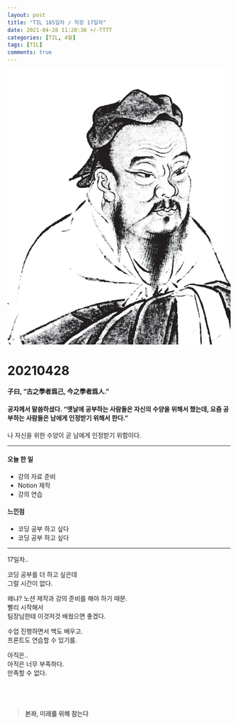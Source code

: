 ```yaml
---
layout: post
title: "TIL 185일차 / 직장 17일차"
date: 2021-04-28 11:20:30 +/-TTTT
categories: [TIL, 4월]
tags: [TIL]
comments: true
---
```


![image](/assets/img/sample/avatar.jpg)

# **20210428**

#### **子曰, “古之學者爲己, 今之學者爲人.”**

#### **공자께서 말씀하셨다. “옛날에 공부하는 사람들은 자신의 수양을 위해서 했는데, 요즘 공부하는 사람들은 남에게 인정받기 위해서 한다.”**

나 자신을 위한 수양이 곧 남에게 인정받기 위함이다.

---

#### **오늘 한 일**

- 강의 자료 준비
- Notion 제작
- 강의 연습

#### **느낀점**

- 코딩 공부 하고 싶다
- 코딩 공부 하고 싶다

---

17일차..

코딩 공부를 더 하고 싶은데  
그럴 시간이 없다.

왜냐? 노션 제작과 강의 준비를 해야 하기 때문.  
빨리 시작해서  
팀장님한테 이것저것 배웠으면 좋겠다.

수업 진행하면서 백도 배우고.  
프론트도 연습할 수 있기를.

아직은..  
아직은 너무 부족하다.  
만족할 수 없다.

## <br>

> **본좌, 미래를 위해 참는다**
